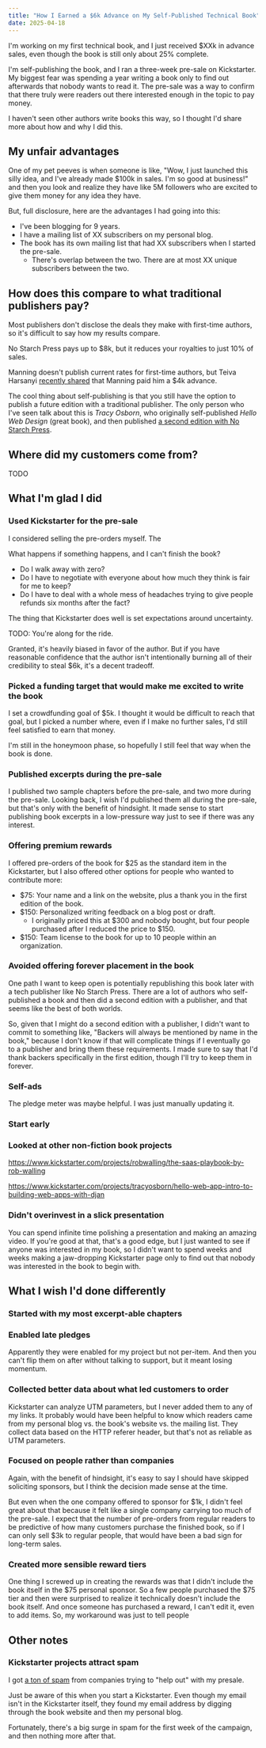 ```yaml
---
title: "How I Earned a $6k Advance on My Self-Published Technical Book"
date: 2025-04-18
---
```


I'm working on my first technical book, and I just received $XXk in advance sales, even though the book is still only about 25% complete.

I'm self-publishing the book, and I ran a three-week pre-sale on Kickstarter. My biggest fear was spending a year writing a book only to find out afterwards that nobody wants to read it. The pre-sale was a way to confirm that there truly were readers out there interested enough in the topic to pay money.

I haven't seen other authors write books this way, so I thought I'd share more about how and why I did this.

## My unfair advantages

One of my pet peeves is when someone is like, "Wow, I just launched this silly idea, and I've already made $100k in sales. I'm so good at business!" and then you look and realize they have like 5M followers who are excited to give them money for any idea they have.

But, full disclosure, here are the advantages I had going into this:

- I've been blogging for 9 years.
- I have a mailing list of XX subscribers on my personal blog.
- The book has its own mailing list that had XX subscribers when I started the pre-sale.
  - There's overlap between the two. There are at most XX unique subscribers between the two.

## How does this compare to what traditional publishers pay?

Most publishers don't disclose the deals they make with first-time authors, so it's difficult to say how my results compare.

No Starch Press pays up to $8k, but it reduces your royalties to just 10% of sales.

Manning doesn't publish current rates for first-time authors, but Teiva Harsanyi [recently shared](https://www.thecoder.cafe/p/100-go-mistakes) that Manning paid him a $4k advance.

The cool thing about self-publishing is that you still have the option to publish a future edition with a traditional publisher. The only person who I've seen talk about this is _Tracy Osborn_, who originally self-published _Hello Web Design_ (great book), and then published [a second edition with No Starch Press](https://nostarch.com/hello-web-design).

## Where did my customers come from?

TODO

## What I'm glad I did

### Used Kickstarter for the pre-sale

I considered selling the pre-orders myself. The

What happens if something happens, and I can't finish the book?

- Do I walk away with zero?
- Do I have to negotiate with everyone about how much they think is fair for me to keep?
- Do I have to deal with a whole mess of headaches trying to give people refunds six months after the fact?

The thing that Kickstarter does well is set expectations around uncertainty.

TODO: You're along for the ride.

Granted, it's heavily biased in favor of the author. But if you have reasonable confidence that the author isn't intentionally burning all of their credibility to steal $6k, it's a decent tradeoff.

### Picked a funding target that would make me excited to write the book

I set a crowdfunding goal of $5k. I thought it would be difficult to reach that goal, but I picked a number where, even if I make no further sales, I'd still feel satisfied to earn that money.

I'm still in the honeymoon phase, so hopefully I still feel that way when the book is done.

### Published excerpts during the pre-sale

I published two sample chapters before the pre-sale, and two more during the pre-sale. Looking back, I wish I'd published them all during the pre-sale, but that's only with the benefit of hindsight. It made sense to start publishing book excerpts in a low-pressure way just to see if there was any interest.

### Offering premium rewards

I offered pre-orders of the book for $25 as the standard item in the Kickstarter, but I also offered other options for people who wanted to contribute more:

- $75: Your name and a link on the website, plus a thank you in the first edition of the book.
- $150: Personalized writing feedback on a blog post or draft.
  - I originally priced this at $300 and nobody bought, but four people purchased after I reduced the price to $150.
- $150: Team license to the book for up to 10 people within an organization.

### Avoided offering forever placement in the book

One path I want to keep open is potentially republishing this book later with a tech publisher like No Starch Press. There are a lot of authors who self-published a book and then did a second edition with a publisher, and that seems like the best of both worlds.

So, given that I might do a second edition with a publisher, I didn't want to commit to something like, "Backers will always be mentioned by name in the book," because I don't know if that will complicate things if I eventually go to a publisher and bring them these requirements. I made sure to say that I'd thank backers specifically in the first edition, though I'll try to keep them in forever.

### Self-ads

The pledge meter was maybe helpful. I was just manually updating it.

### Start early

### Looked at other non-fiction book projects

https://www.kickstarter.com/projects/robwalling/the-saas-playbook-by-rob-walling

https://www.kickstarter.com/projects/tracyosborn/hello-web-app-intro-to-building-web-apps-with-djan

### Didn't overinvest in a slick presentation

You can spend infinite time polishing a presentation and making an amazing video. If you're good at that, that's a good edge, but I just wanted to see if anyone was interested in my book, so I didn't want to spend weeks and weeks making a jaw-dropping Kickstarter page only to find out that nobody was interested in the book to begin with.

## What I wish I'd done differently

### Started with my most excerpt-able chapters

### Enabled late pledges

Apparently they were enabled for my project but not per-item. And then you can't flip them on after without talking to support, but it meant losing momentum.

### Collected better data about what led customers to order

Kickstarter can analyze UTM parameters, but I never added them to any of my links. It probably would have been helpful to know which readers came from my personal blog vs. the book's website vs. the mailing list. They collect data based on the HTTP referer header, but that's not as reliable as UTM parameters.

### Focused on people rather than companies

Again, with the benefit of hindsight, it's easy to say I should have skipped soliciting sponsors, but I think the decision made sense at the time.

But even when the one company offered to sponsor for $1k, I didn't feel great about that because it felt like a single company carrying too much of the pre-sale. I expect that the number of pre-orders from regular readers to be predictive of how many customers purchase the finished book, so if I can only sell $3k to regular people, that would have been a bad sign for long-term sales.

### Created more sensible reward tiers

One thing I screwed up in creating the rewards was that I didn't include the book itself in the $75 personal sponsor. So a few people purchased the $75 tier and then were surprised to realize it technically doesn't include the book itself. And once someone has purchased a reward, I can't edit it, even to add items. So, my workaround was just to tell people

## Other notes

### Kickstarter projects attract spam

I got [a ton of spam](/retrospectives/2025/03/#except-for-kickstarter-spammers) from companies trying to "help out" with my presale.

Just be aware of this when you start a Kickstarter. Even though my email isn't in the Kickstarter itself, they found my email address by digging through the book website and then my personal blog.

Fortunately, there's a big surge in spam for the first week of the campaign, and then nothing more after that.
